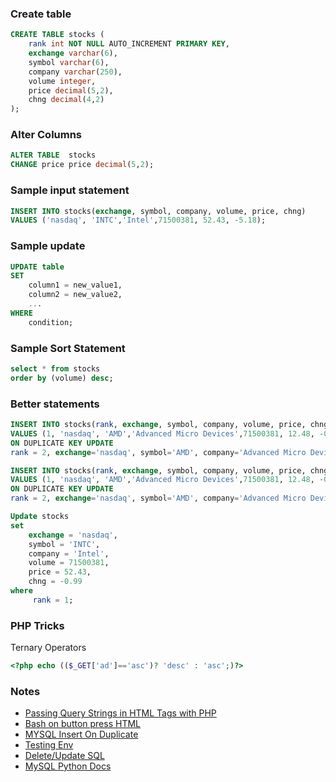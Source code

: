 ### Create table

```sql
CREATE TABLE stocks (
    rank int NOT NULL AUTO_INCREMENT PRIMARY KEY,
    exchange varchar(6),
    symbol varchar(6),
    company varchar(250),
    volume integer,
    price decimal(5,2),
    chng decimal(4,2)
);
```

### Alter Columns
```sql
ALTER TABLE  stocks
CHANGE price price decimal(5,2);
```
### Sample input statement
```sql
INSERT INTO stocks(exchange, symbol, company, volume, price, chng)
VALUES ('nasdaq', 'INTC','Intel',71500381, 52.43, -5.18);
```

### Sample update
```sql
UPDATE table
SET 
    column1 = new_value1,
    column2 = new_value2,
    ...
WHERE
    condition;
```

### Sample Sort Statement
```sql
select * from stocks
order by (volume) desc;
```

### Better statements
```sql
INSERT INTO stocks(rank, exchange, symbol, company, volume, price, chng)
VALUES (1, 'nasdaq', 'AMD','Advanced Micro Devices',71500381, 12.48, -01.12)
ON DUPLICATE KEY UPDATE 
rank = 2, exchange='nasdaq', symbol='AMD', company='Advanced Micro Devices',volume=71500380, price=12.48,chng=-01.12;

INSERT INTO stocks(rank, exchange, symbol, company, volume, price, chng)
VALUES (1, 'nasdaq', 'AMD','Advanced Micro Devices',71500381, 12.48, -01.12)
ON DUPLICATE KEY UPDATE 
rank = 2, exchange='nasdaq', symbol='AMD', company='Advanced Micro Devices',volume=71500380, price=12.48,chng=-01.12;

Update stocks
set 
    exchange = 'nasdaq',
    symbol = 'INTC',
    company = 'Intel',
    volume = 71500381, 
    price = 52.43,
    chng = -0.99
where
     rank = 1;
```
### PHP Tricks
Ternary Operators
```php
<?php echo (($_GET['ad']=='asc')? 'desc' : 'asc';)?>
```


### Notes

* [Passing Query Strings in HTML Tags with PHP](https://stackoverflow.com/questions/45628071/html-table-php-mysql-toggle-mysql-sorting-order-asc-desc-on-column-header-click)
* [Bash on button press HTML](https://stackoverflow.com/questions/6235785/run-a-shell-script-with-an-html-button)
* [MYSQL Insert On Duplicate](https://dev.mysql.com/doc/refman/8.0/en/insert-on-duplicate.html)
* [Testing Env](https://www.db-fiddle.com/f/ksfY8h7c2KwDp15PEXmPXo/3)
* [Delete/Update SQL](https://www.guru99.com/delete-and-update.html)
* [MySQL Python Docs](https://dev.mysql.com/doc/connector-python/en/connector-python-api-mysqlcursor-execute.html)
